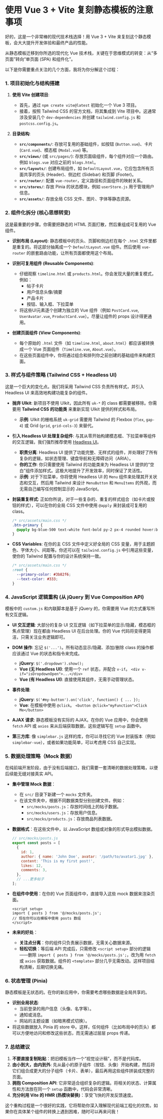 # 使用 Vue 3 + Vite 复刻静态模板的注意事项

好的，这是一个非常棒的现代技术栈选择！用 Vue 3 + Vite 来复刻这个静态模板，会大大提升开发体验和最终产品的性能。

从静态模板迁移到你所选的现代化 Vue 技术栈，关键在于思维模式的转变：从“多页面”转向“单页面 (SPA) 和组件化”。

以下是你需要重点关注的几个方面，我将为你分解这个过程：

### 1. 项目初始化与结构搭建

1.  **使用 Vite 创建项目**:
    *   首先，通过 `npm create vite@latest` 初始化一个 Vue 3 项目。
    *   接着，按照 Tailwind CSS 的官方文档，将其集成到 Vite 项目中。这通常涉及安装几个 `dev-dependencies` 并创建 `tailwind.config.js` 和 `postcss.config.js`。

2.  **目录结构**:
    *   **`src/components/`**: 存放可复用的基础组件，如按钮 (`Button.vue`)、卡片 (`Card.vue`)、模态框 (`Modal.vue`) 等。
    *   **`src/views/`** (或 `src/pages/`): 存放页面级组件，每个组件对应一个路由。例如 `blogs.vue` 对应之前的 `blogs.html`。
    *   **`src/layouts/`**: 创建布局组件，如 `DefaultLayout.vue`，它应包含所有页面共享的页头 (Header)、侧边栏 (Sidebar) 和页脚 (Footer)。
    *   **`src/router/`**: 配置 `vue-router`，定义路径和页面组件的映射关系。
    *   **`src/stores/`**: 存放 Pinia 的状态模块，例如 `userStore.js` 用于管理用户信息。
    *   **`src/assets/`**: 存放全局 CSS 文件、图片、字体等静态资源。

### 2. 组件化拆分 (核心思想转变)

这是最重要的步骤。你需要把静态的 HTML 页面打散，然后重组成可复用的 Vue 组件。

*   **识别布局 (Layout)**: 静态模板中的页头、页脚和侧边栏在每个 `.html` 文件里都是重复的。将这部分抽离成一个 `DefaultLayout.vue` 组件。然后使用 `vue-router` 的嵌套路由功能，让所有页面都使用这个布局。

*   **识别可复用组件 (Reusable Components)**:
    *   仔细观察 `timeline.html` 或 `products.html`。你会发现大量的重复模式，例如：
        *   帖子卡片
        *   用户信息头像/摘要
        *   产品卡片
        *   按钮、输入框、下拉菜单
    *   将这些UI元素逐个创建为独立的 Vue 组件（例如 `PostCard.vue`, `UserAvatar.vue`, `ProductCard.vue`）。尽量让组件的 props 设计得更通用。

*   **创建页面组件 (View Components)**:
    *   每个原始的 `.html` 文件（如 `timeline.html`, `about.html`）都应该被转换成一个 Vue 页面组件（`Timeline.vue`, `About.vue`）。
    *   在这些页面组件中，你将通过组合和排列你之前创建的基础组件来构建页面。

### 3. 样式与组件策略 (Tailwind CSS + Headless UI)

这是一个巨大的变化点。我们将采用 Tailwind CSS 负责所有样式，并引入 Headless UI 来高效地构建功能复杂的组件。

*   **抛弃 UIkit**: 新项目不使用 UIkit，因此所有 `uk-*` 的 class 都需要被移除。你需要用 **Tailwind CSS 的功能类** 来重新实现 UIkit 提供的样式和布局。
    *   **示例**: UIkit 的栅格系统 `uk-grid` 需要用 Tailwind 的 Flexbox (`flex`, `gap-4`) 或 Grid (`grid`, `grid-cols-3`) 来替代。

*   **引入 Headless UI 处理复杂组件**: 与其从零开始构建模态框、下拉菜单等组件的交互逻辑，我们强烈推荐使用 [Headless UI](https://headlessui.dev/)。
    *   **职责分离**: Headless UI 提供了功能完整、无样式的组件，并处理好了所有复杂的逻辑，如状态管理、键盘导航和无障碍访问（ARIA）。
    *   **你的工作**: 你只需要使用 Tailwind 的功能类来为 Headless UI 提供的“空白”组件添加样式。这极大地提升了开发效率，同时保证了灵活性。
    *   **示例**: 对于下拉菜单，你将使用 Headless UI 的 `Menu` 组件来处理其开关状态和交互，然后用 Tailwind 来设计 `MenuButton` 和 `MenuItems` 的外观，而无需自己编写任何控制显示的 JavaScript。

*   **封装重复样式**: 正如你所说，对于一些复杂的、重复的样式组合（如卡片或按钮的样式），可以在你的全局 CSS 文件中使用 `@apply` 来封装成可复用的 class。
    ```css
    /* src/assets/main.css */
    .btn-primary {
      @apply bg-blue-500 text-white font-bold py-2 px-4 rounded hover:bg-blue-700;
    }
    ```

*   **CSS Variables**: 在你的主 CSS 文件中定义好全局的 CSS 变量，用于主题颜色、字体大小、间距等。你还可以在 `tailwind.config.js` 中引用这些变量，使你的 Tailwind 配置与你的设计系统保持一致。
    ```css
    /* src/assets/main.css */
    :root {
      --primary-color: #3b82f6;
      --text-color: #333;
    }
    ```

### 4. JavaScript 逻辑重构 (从 jQuery 到 Vue Composition API)

模板中的 `custom.js` 和内联脚本是基于 jQuery 的，你需要用 Vue 的方式重写所有交互逻辑。

*   **UI 交互逻辑**: 大部分的复杂 UI 交互逻辑（如下拉菜单的显示/隐藏，模态框的焦点管理）现在都由 Headless UI 在后台处理。你的 Vue 代码将变得更简洁，只需关注业务逻辑即可。

*   **DOM 操作**: 忘记 `$('...')`。所有动态显示/隐藏、添加/删除 class 的操作都应该通过 Vue 的状态和指令来完成。
    *   **jQuery**: `$('.dropdown').show();`
    *   **Vue (无 Headless UI)**: 使用一个 `ref` 状态，并配合 `v-if`。 `<div v-if="isDropdownOpen">...</div>`
    *   **Vue (有 Headless UI)**: 直接使用其组件，无需手动管理状态。

*   **事件处理**:
    *   **jQuery**: `$('#my-button').on('click', function() { ... });`
    *   **Vue**: 在模板中使用 `@click`。 `<button @click="myFunction">Click Me</button>`

*   **AJAX 请求**: 静态模板没有实际的 AJAX。在你的 Vue 应用中，你会使用 `fetch` API 或 `axios` 来从后端获取数据，这些逻辑写在 `setup` 函数中。

*   **第三方库**: 像 `simplebar.js` 这样的库，你可以寻找它的 Vue 封装版本（例如 `simplebar-vue`），或者如果功能简单，可以考虑用 CSS 自己实现。

### 5. 数据处理策略（Mock 数据）

在纯前端开发阶段，由于没有后端接口，我们需要一套清晰的数据处理策略，以便后续能无缝对接真实 API。

*   **集中管理 Mock 数据**：
    *   在 `src/` 目录下新建一个 `mocks` 文件夹。
    *   在该文件夹中，根据不同数据类型分别创建文件。例如：
        *   `src/mocks/posts.js`：存放时间线上的帖子数据。
        *   `src/mocks/users.js`：存放用户信息。
        *   `src/mocks/products.js`：存放商品列表数据。

*   **数据格式**：在这些文件中，以 JavaScript 数组或对象的形式导出模拟数据。
    ```javascript
    // src/mocks/posts.js
    export const posts = [
      {
        id: 1,
        author: { name: 'John Doe', avatar: '/path/to/avatar1.jpg' },
        content: 'This is my first post!',
        likes: 12,
        comments: 3,
      },
      // ...更多帖子
    ];
    ```

*   **在组件中使用**：在你的 Vue 页面组件中，直接导入这些 mock 数据来渲染页面。
    ```vue
    <script setup>
    import { posts } from '@/mocks/posts.js';
    // 现在你可以在模板中使用 posts 数组
    </script>
    ```

*   **未来的好处**：
    *   **关注点分离**：你的组件只负责展示数据，无需关心数据来源。
    *   **轻松切换**：等后端 API 完成后，只需修改 `<script setup>` 部分的逻辑——删除 `import { posts } from '@/mocks/posts.js';`，改为用 `fetch` 或 `axios` 获取数据。组件的 `<template>` 部分几乎无需改动。这样项目结构清晰，后期切换无痛。

### 6. 状态管理 (Pinia)

静态模板是无状态的。在你的新应用中，你需要考虑哪些数据是全局共享的。

*   **识别全局状态**:
    *   当前登录的用户信息（头像、名字等）。
    *   通知或消息。
    *   网站的主题设置（如暗黑模式切换）。
*   将这些数据放入 Pinia 的 store 中。这样，任何组件（比如布局中的页头）都可以方便地访问和修改这些状态，而无需通过层层 props 传递。

### 7. 总结建议

1.  **不要直接复制粘贴**：把旧模板当作一个“视觉设计稿”，而不是代码库。
2.  **由小到大，由内到外**: 先从最小的原子组件（按钮、头像）开始构建，然后将它们组合成更大的分子组件（卡片、表单），最后再用这些组件拼装成完整的页面。
3.  **拥抱 Composition API**: 它非常适合组织复杂的逻辑。将相关的状态、计算属性和方法放在同一个 `setup` 函数中，代码会非常清晰。
4.  **充分利用 Vite 的 HMR (热模块替换)**：享受飞快的开发反馈速度。

这个重构过程是一个很好的实践，它将帮助你深入理解现代前端工程化的优势。如果你在具体某个组件的转换上遇到困难，随时可以再来问我！
